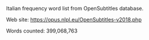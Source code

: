 Italian frequency word list from OpenSubtitles database.

Web site: https://opus.nlpl.eu/OpenSubtitles-v2018.php

Words counted: 399,068,763
